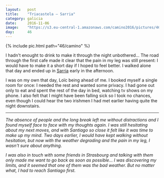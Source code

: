 ```yaml
---
layout:   post
title:    "Triacastela — Sarria"
category: galicia
date:     2016-11-06
image:    "https://s3.eu-central-1.amazonaws.com/camino2016/pictures/46/camino-thumb.jpg"
day:      46
---
```


{% include pic.html path="46/camino" %}

I hadn't enought to drink to make it through the night unbothered... The road through the first cafe made it clear that the pain in my leg was still present: I would have to make it a short day if I hoped to feel better. I walked alone that day and ended up in [Sarria](https://www.google.fr/maps/place/27600+Sarria,+Province+de+Lugo,+Espagne/@42.7789815,-7.4202723,15z/data=!3m1!4b1!4m5!3m4!1s0xd3048097fbf82ad:0x9004c74b09000a64!8m2!3d42.7807873!4d-7.4140549?hl=fr) early in the afternoon.

I was on my own that day, Loïc being ahead of me. I booked myself a single room for once: I needed the rest and wanted some privacy. I had gone out only to eat and spent the rest of the day in bed, watching tv shows on my phone. I also felt that I might have been falling sick so I took no chances, even though I could hear the two irishmen I had met earlier having quite the night downstairs.

<hr>

_The absence of people and the long break left me without distractions and I found myself face to face with my thoughts again. I was still hesitating about my next moves, and with Santiago so close it felt like it was time to make up my mind. Two days earlier, I would have kept walking without hesitation, but now with the weather degrading and the pain in my leg, I wasn't sure about anything._

_I was also in touch with some friends in Strasbourg and talking with them only made me want to go back as soon as possible... I was discovering my limits, and it seemed that one of them was the bad weather. But no matter what, I had to reach Santiago first._
